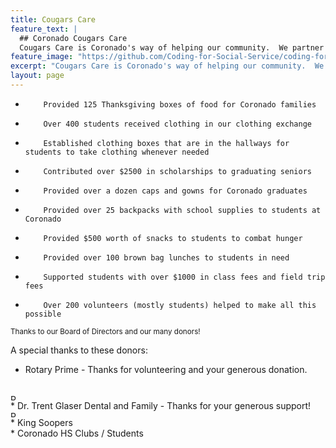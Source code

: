 ```yaml
---
title: Cougars Care
feature_text: |
  ## Coronado Cougars Care
  Cougars Care is Coronado's way of helping our community.  We partner with our students to make sure that no student is exempted from any part of their education based on tangible need.
feature_image: "https://github.com/Coding-for-Social-Service/coding-for-social-service.github.io/blob/master/assets/images/greythanksgiving.jpeg?raw=true"
excerpt: "Cougars Care is Coronado's way of helping our community.  We partner with our students to make sure that no student is exempted from any part of their education based on tangible need."
layout: page
---
```


*         Provided 125 Thanksgiving boxes of food for Coronado families
*         Over 400 students received clothing in our clothing exchange
*         Established clothing boxes that are in the hallways for students to take clothing whenever needed
*         Contributed over $2500 in scholarships to graduating seniors
*         Provided over a dozen caps and gowns for Coronado graduates
*         Provided over 25 backpacks with school supplies to students at Coronado
*         Provided $500 worth of snacks to students to combat hunger
*         Provided over 100 brown bag lunches to students in need 
*         Supported students with over $1000 in class fees and field trip fees 
*         Over 200 volunteers (mostly students) helped to make all this possible

<small> Thanks to our Board of Directors and our many donors! </small>

A special thanks to these donors: 
<br>
* Rotary Prime - Thanks for volunteering and your generous donation.
<br>
<img src="https://bffb2cc7-a-0d3af738-s-sites.googlegroups.com/a/d11.org/coronado-cougars-care/donors/rotaryprime.jpg?attachauth=ANoY7cqHbD3e1IBPdxMAxpvLce-iME3E2h3T6Atop8GlWPxucAueBPoH459285KwFSWbxwOmdsPuaU1WhQSIZsBe7Rbv8MjvV7zG_3NtkBC6csjwbg7XdIMYCFIG9ortytUQ-Mr8cSESQzDzddeHWrf4gUalNR4FQpUrrovu7K6P65Nu0YnsxP4sUnYLx94tbj_GF0-UeN9aLOtIWDjSLB0qTfEjkodyz2gpYoaSxwMhJW5CDU3RqR0%3D&attredirects=0" alt="Rotary Prime" height="10px"> 
<br>
* Dr. Trent Glaser Dental and Family - Thanks for your generous support!
<br>
<img src="https://bffb2cc7-a-0d3af738-s-sites.googlegroups.com/a/d11.org/coronado-cougars-care/donors/image1.png?attachauth=ANoY7coQzIGcbDTOMlCz90LemHM22lDUSKyKNqp0Misvlu6-b55f_ACB9A9QgOKozP3c-rfTaBry53pd305ePpzwJrfHbt87cgszdiDvMCPDNqfua_oxI3U3MiQ0aeonBx1uXzuqXrUbq8m2PSX8rYHp5TMHySF9XbQng88Ye_iHtx8qpjyUWWpRfUIOpbeu8hJjxzPO9JLawiAKE48GBExmBo5T0k6UN1_jOfcZy9wHGpXfc065IS8%3D&attredirects=0" alt="Powers Dental Group" height="10px">
<br>
* King Soopers
<br>
* Coronado HS Clubs / Students
